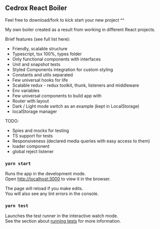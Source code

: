 ## Cedrox React Boiler
Feel free to download/fork to kick start your new project ^^

My own boiler created as a result from working in different React projects.

Brief features (see full list here):
* Friendly, scalable structure
* Typescript, tsx 100%, types folder
* Only functional components with interfaces
* Unit and snapshot tests
* Styled Components integration for custom styling
* Constants and utils separated
* Few universal hooks for life
* Scalable redux - redux toolkit, thunk, listeners and middleware
* Env variables
* Few universal components to build app with
* Router with layout
* Dark / Light mode switch as an example (kept in LocalStorage)
* localStorage manager


TODO:
* Spies and mocks for testing
* TS support for tests
* Responsiveness (declared media queries with easy access to them)
* loader component
* global reject listener

### `yarn start`

Runs the app in the development mode.<br />
Open [http://localhost:3000](http://localhost:3000) to view it in the browser.

The page will reload if you make edits.<br />
You will also see any lint errors in the console.

### `yarn test`

Launches the test runner in the interactive watch mode.<br />
See the section about [running tests](https://facebook.github.io/create-react-app/docs/running-tests) for more information.
